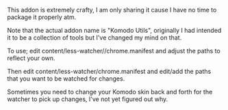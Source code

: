 This addon is extremely crafty, I am only sharing it cause I have no time to
package it properly atm.

Note that the actual addon name is "Komodo Utils", originally I had intended
it to be a collection of tools but I've changed my mind on that.

To use; edit content/less-watcher/<your-platform>/chrome.manifest and adjust the
paths to reflect your own.

Then edit content/less-watcher/chrome.manifest and edit/add the paths that you
want to be watched for changes.

Sometimes you need to change your Komodo skin back and forth for the watcher to
pick up changes, I've not yet figured out why.